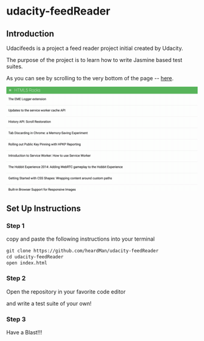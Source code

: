 # udacity-feedReader

## Introduction

Udacifeeds is a project a feed reader project initial created by Udacity.

The purpose of the project is to learn how to write Jasmine based test suites.

As you can see by scrolling to the very bottom of the page -- <a href="https://heardman.github.io/udacity-feedReader/">here</a>.

<img src="https://github.com/heardMan/udacity-feedReader/blob/master/img/example.gif">

## Set Up Instructions

### Step 1

copy and paste the following instructions into your terminal 

```cd desktop
git clone https://github.com/heardMan/udacity-feedReader
cd udacity-feedReader
open index.html
```

### Step 2 

Open the repository in your favorite code editor

and write a test suite of your own!

### Step 3 

Have a Blast!!!